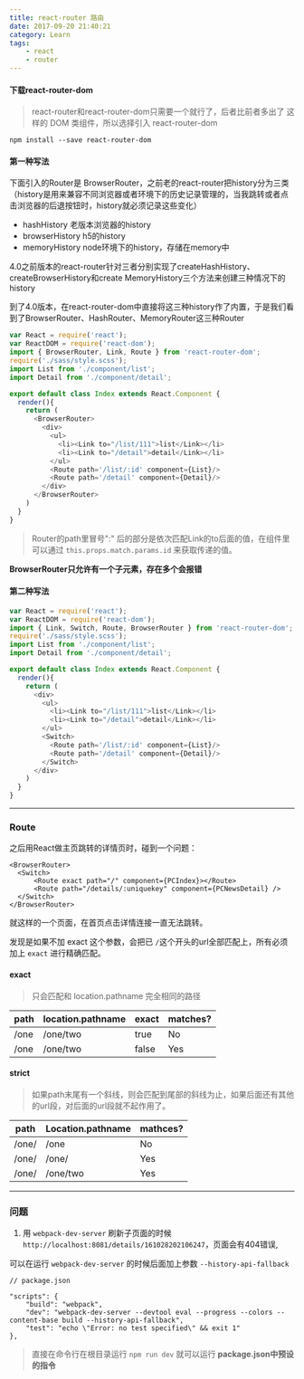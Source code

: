 ```yaml
---
title: react-router 路由
date: 2017-09-20 21:40:21
category: Learn
tags:
    - react
    - router
---
```


#### 下载react-router-dom

> react-router和react-router-dom只需要一个就行了，后者比前者多出了<Link> <BrowserRouter>这样的 DOM 类组件，所以选择引入 react-router-dom

```
npm install --save react-router-dom
```

#### 第一种写法

下面引入的Router是 BrowserRouter，之前老的react-router把history分为三类（history是用来兼容不同浏览器或者环境下的历史记录管理的，当我跳转或者点击浏览器的后退按钮时，history就必须记录这些变化）

* hashHistory 老版本浏览器的history
* browserHistory h5的history
* memoryHistory node环境下的history，存储在memory中

4.0之前版本的react-router针对三者分别实现了createHashHistory、createBrowserHistory和create MemoryHistory三个方法来创建三种情况下的history

到了4.0版本，在react-router-dom中直接将这三种history作了内置，于是我们看到了BrowserRouter、HashRouter、MemoryRouter这三种Router

```js
var React = require('react');
var ReactDOM = require('react-dom');
import { BrowserRouter, Link, Route } from 'react-router-dom';
require('./sass/style.scss');
import List from './component/list';
import Detail from './component/detail';

export default class Index extends React.Component {
  render(){
    return (
      <BrowserRouter>
        <div>
          <ul>
            <li><Link to="/list/111">list</Link></li>
            <li><Link to="/detail">detail</Link></li>
          </ul>
          <Route path='/list/:id' component={List}/>
          <Route path='/detail' component={Detail}/>
        </div>
      </BrowserRouter>
    )
  }
}
```

> Router的path里冒号":" 后的部分是依次匹配Link的to后面的值，在组件里可以通过 `this.props.match.params.id` 来获取传递的值。

**BrowserRouter只允许有一个子元素，存在多个会报错**

#### 第二种写法

```js
var React = require('react');
var ReactDOM = require('react-dom');
import { Link, Switch, Route, BrowserRouter } from 'react-router-dom';
require('./sass/style.scss');
import List from './component/list';
import Detail from './component/detail';

export default class Index extends React.Component {
  render(){
    return (
      <div>
        <ul>
          <li><Link to="/list/111">list</Link></li>
          <li><Link to="/detail">detail</Link></li>
        </ul>
        <Switch>
          <Route path='/list/:id' component={List}/>
          <Route path='/detail' component={Detail}/>
        </Switch>
      </div>
    )
  }
}
```

---

### Route

之后用React做主页跳转的详情页时，碰到一个问题：

```
<BrowserRouter>
  <Switch>
      <Route exact path="/" component={PCIndex}></Route>
      <Route path="/details/:uniquekey" component={PCNewsDetail} />
  </Switch>
</BrowserRouter>
```

就这样的一个页面，在首页点击详情连接一直无法跳转。

发现是如果不加 exact 这个参数，会把已 `/`这个开头的url全部匹配上，所有必须加上 `exact` 进行精确匹配。

#### exact

> 只会匹配和 location.pathname 完全相同的路径

| path | location.pathname | exact | matches? |
| --- | --- | --- | --- |
| /one | /one/two | true | No |
| /one | /one/two | false | Yes |

#### strict

> 如果path末尾有一个斜线，则会匹配到尾部的斜线为止，如果后面还有其他的url段，对后面的url段就不起作用了。

| path | Location.pathname | mathces? |
| --- | --- | --- |
| /one/ | /one | No  |
| /one/ | /one/ | Yes |
| /one/ | /one/two | Yes  |

---

### 问题

1. 用 `webpack-dev-server` 刷新子页面的时候 `http://localhost:8081/details/161028202106247`，页面会有404错误,

可以在运行 `webpack-dev-server` 的时候后面加上参数 `--history-api-fallback`

```
// package.json

"scripts": {
    "build": "webpack",
    "dev": "webpack-dev-server --devtool eval --progress --colors --content-base build --history-api-fallback",
    "test": "echo \"Error: no test specified\" && exit 1"
},
```

> 直接在命令行在根目录运行 `npm run dev` 就可以运行 **package.json中预设的指令**





